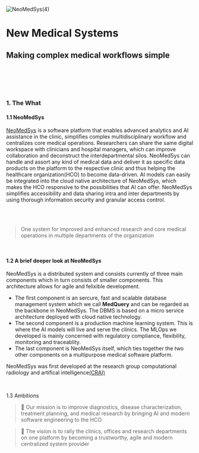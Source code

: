 ![NeoMedSys(4)](https://github.com/NeoMedSys/.github/assets/29639563/b714297f-a135-43c9-bba1-656d411e83eb)

# New Medical Systems #
## Making complex medical workflows simple ##


<br clear="left"/>

<br>

<img src="https://img.shields.io/badge/release-v0.1.0--alpha-blue" height="15" /> <img src="https://user-images.githubusercontent.com/29639563/182672649-9a412cbb-ddd7-43b6-b938-1a6dd720b5cc.png" height="15" />
<img src="https://user-images.githubusercontent.com/29639563/182673031-c6054528-612b-441b-be52-bbb85096f66e.png" height="15" />
<img src="https://user-images.githubusercontent.com/29639563/182672919-fa9c61e5-c9ec-412b-bd59-65dbd67673c9.png" height="15" />
<img src="https://user-images.githubusercontent.com/29639563/182672526-3b60618c-ab81-4887-84e7-0a7329058782.png" height="15" />
<br>

### 1. The What ###
#### 1.1 NeoMedSys
[NeoMedSys](https://neomedsys.io/) is a software platform that enables advanced analytics and AI assistance in the clinic, simplifies complex multidisciplinary workflow and centralizes core medical operations. Researchers can share the same digital workspace with clinicians and hospital managers, which can improve collaboration and deconstruct the interdepartmental silos. NeoMedSys can handle and assort any kind of medical data and deliver it as specific data products on the platform to the respective clinic and thus helping the healthcare organization(HCO) to become data-driven. AI models can easily be integrated into the cloud native architecture of NeoMedSys, which makes the HCO responsive to the possibilities that AI can offer. NeoMedSys simplifies accessibility and data sharing intra and inter departments by using thorough information security and granular access control. 

<br>
<br>
 
 > One system for improved and enhanced research and core medical operations in multiple departments of the organization

<br/>

#### 1.2 A brief deeper look at NeoMedSys
NeoMedSys is a distributed system and consists currently of three main components which in turn consists of smaller components. This architecture allows for agile and felixible development. 
- The first component is an sercure, fast and scalable database management system which we call **MedQuery** and can be regarded as the backbone in NeoMedSys. The DBMS is based on a micro service architecture deployed with cloud native technology.
- The second component is a production machine learning system. This is where the AI models will live and serve the clinics. The MLOps we developed is mainly concerned with regulatory compliance, flexibility, monitoring and traceablity.
- The last component is NeoMedSys itself, which ties together the two other components on a multipurpose medical software platform.

 NeoMedSys was first developed at the research group computational radiology and artifical intelligence[(CRAI)](https://crai.no/)


<br>

1.3 Ambitions

> 🚀 Our mission is to improve diagnostics, disease characterization, treatment planning, and medical research by bringing AI and modern software engineering to the HCO

> 👀 The vision is to rally the clinics, offices and research departments on one platform by becoming a trustworthy, agile and modern centralized system provider

<br>


